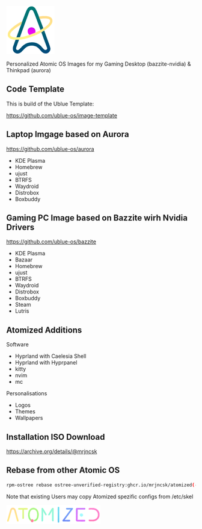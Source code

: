 ![Logo](files/usr/share/atomized/Logo.png)

Personalized Atomic OS Images for my Gaming Desktop (bazzite-nvidia) & Thinkpad (aurora)

## Code Template

This is build of the Ublue Template:

https://github.com/ublue-os/image-template

## Laptop Imgage based on Aurora

https://github.com/ublue-os/aurora

- KDE Plasma
- Homebrew
- ujust
- BTRFS
- Waydroid
- Distrobox
- Boxbuddy

## Gaming PC Image based on Bazzite wirh Nvidia Drivers

https://github.com/ublue-os/bazzite

- KDE Plasma
- Bazaar
- Homebrew
- ujust
- BTRFS
- Waydroid
- Distrobox
- Boxbuddy
- Steam
- Lutris

## Atomized Additions

Software

- Hyprland with Caelesia Shell
- Hyprland with Hyprpanel
- kitty
- nvim
- mc

Personalisations

- Logos
- Themes
- Wallpapers

## Installation ISO Download

https://archive.org/details/@mrjncsk

## Rebase from other Atomic OS

```bash
rpm-ostree rebase ostree-unverified-registry:ghcr.io/mrjncsk/atomized(-nvidia)
```

Note that existing Users may copy Atomized spezific configs from /etc/skel

![Title](files/usr/share/atomized/Title.png)
